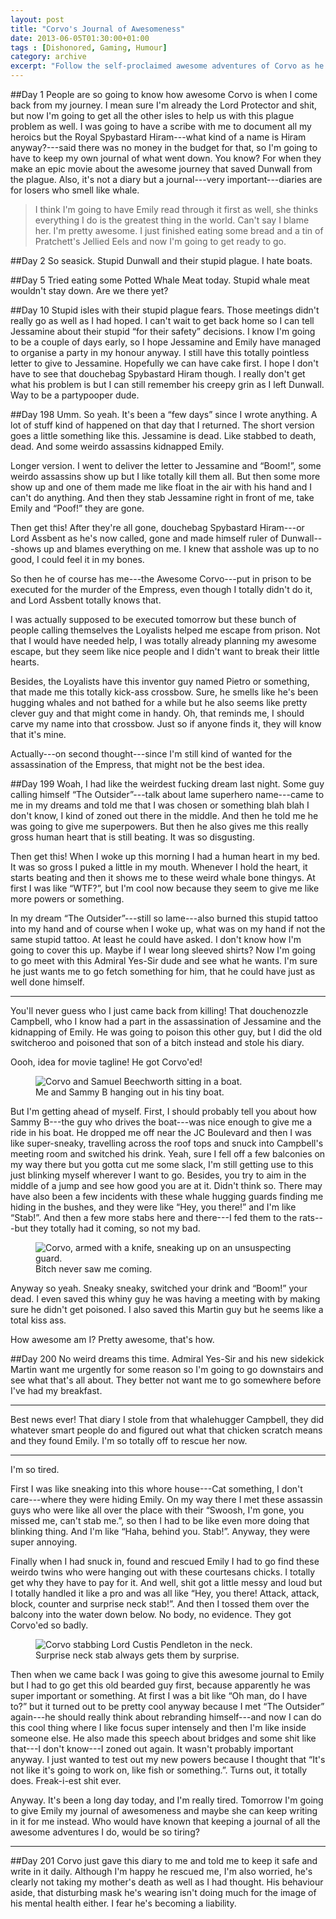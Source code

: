 ```yaml
---
layout: post
title: "Corvo's Journal of Awesomeness"
date: 2013-06-05T01:30:00+01:00
tags : [Dishonored, Gaming, Humour]
category: archive
excerpt: "Follow the self-proclaimed awesome adventures of Corvo as he stabs his way through Dunwall, seeking revenge for those who dissed his honour in Dishonored, a stealth action adventure game originally released in 2012, that I just got to on my to-play list."
---
```

##Day 1
People are so going to know how awesome Corvo is when I come back from my journey. I mean sure I'm already the Lord Protector and shit, but now I'm going to get all the other isles to help us with this plague problem as well. I was going to have a scribe with me to document all my heroics but the Royal Spybastard Hiram---what kind of a name is Hiram anyway?---said there was no money in the budget for that, so I'm going to have to keep my own journal of what went down. You know? For when they make an epic movie about the awesome journey that saved Dunwall from the plague. Also, it's not a diary but a journal---very important---diaries are for losers who smell like whale.

> I think I'm going to have Emily read through it first as well, she thinks everything I do is the greatest thing in the world. Can't say I blame her. I'm pretty awesome. I just finished eating some bread and a tin of Pratchett's Jellied Eels and now I'm going to get ready to go.

##Day 2
So seasick. Stupid Dunwall and their stupid plague. I hate boats.

##Day 5
Tried eating some Potted Whale Meat today. Stupid whale meat wouldn't stay down. Are we there yet?

##Day 10
Stupid isles with their stupid plague fears. Those meetings didn't really go as well as I had hoped. I can't wait to get back home so I can tell Jessamine about their stupid “for their safety” decisions. I know I'm going to be a couple of days early, so I hope Jessamine and Emily have managed to organise a party in my honour anyway. I still have this totally pointless letter to give to Jessamine. Hopefully we can have cake first. I hope I don't have to see that douchebag Spybastard Hiram though. I really don't get what his problem is but I can still remember his creepy grin as I left Dunwall. Way to be a partypooper dude.

##Day 198
Umm. So yeah. It's been a “few days” since I wrote anything. A lot of stuff kind of happened on that day that I returned. The short version goes a little something like this. Jessamine is dead. Like stabbed to death, dead. And some weirdo assassins kidnapped Emily.

Longer version. I went to deliver the letter to Jessamine and “Boom!”, some weirdo assassins show up but I like totally kill them all. But then some more show up and one of them made me like float in the air with his hand and I can't do anything. And then they stab Jessamine right in front of me, take Emily and “Poof!” they are gone.

Then get this! After they're all gone, douchebag Spybastard Hiram---or Lord Assbent as he's now called, gone and made himself ruler of Dunwall---shows up and blames everything on me. I knew that asshole was up to no good, I could feel it in my bones.

<p data-pullquote="Jessamine is dead. Like stabbed to death, dead."></p>

So then he of course has me---the Awesome Corvo---put in prison to be executed for the murder of the Empress, even though I totally didn't do it, and Lord Assbent totally knows that.

I was actually supposed to be executed tomorrow but these bunch of people calling themselves the Loyalists helped me escape from prison. Not that I would have needed help, I was totally already planning my awesome escape, but they seem like nice people and I didn't want to break their little hearts.

Besides, the Loyalists have this inventor guy named Pietro or something, that made me this totally kick-ass crossbow. Sure, he smells like he's been hugging whales and not bathed for a while but he also seems like pretty clever guy and that might come in handy. Oh, that reminds me, I should carve my name into that crossbow. Just so if anyone finds it, they will know that it's mine.

Actually---on second thought---since I'm still kind of wanted for the assassination of the Empress, that might not be the best idea.

##Day 199
Woah, I had like the weirdest fucking dream last night. Some guy calling himself “The Outsider”---talk about lame superhero name---came to me in my dreams and told me that I was chosen or something blah blah I don't know, I kind of zoned out there in the middle. And then he told me he was going to give me superpowers. But then he also gives me this really gross human heart that is still beating. It was so disgusting.

Then get this! When I woke up this morning I had a human heart in my bed. It was so gross I puked a little in my mouth. Whenever I hold the heart, it starts beating and then it shows me to these weird whale bone thingys. At first I was like “WTF?”, but I'm cool now because they seem to give me like more powers or something.

In my dream “The Outsider”---still so lame---also burned this stupid tattoo into my hand and of course when I woke up, what was on my hand if not the same stupid tattoo. At least he could have asked. I don't know how I'm going to cover this up. Maybe if I wear long sleeved shirts? Now I'm going to go meet with this Admiral Yes-Sir dude and see what he wants. I'm sure he just wants me to go fetch something for him, that he could have just as well done himself.

***

You'll never guess who I just came back from killing! That douchenozzle Campbell, who I know had a part in the assassination of Jessamine and the kidnapping of Emily. He was going to poison this other guy, but I did the old switcheroo and poisoned that son of a bitch instead and stole his diary.

Oooh, idea for movie tagline! He got Corvo'ed!

<figure>
	<img class="js-lazy-load" data-original="/assets/posts/2013/june/corvos-journal-of-awesomeness/me-and-sammy-b-chilling.jpg" alt="Corvo and Samuel Beechworth sitting in a boat.">
	<figcaption>Me and Sammy B hanging out in his tiny boat.</figcaption>
</figure>

But I'm getting ahead of myself. First, I should probably tell you about how Sammy B---the guy who drives the boat---was nice enough to give me a ride in his boat. He dropped me off near the JC Boulevard and then I was like super-sneaky, travelling across the roof tops and snuck into Campbell's meeting room and switched his drink. Yeah, sure I fell off a few balconies on my way there but you gotta cut me some slack, I'm still getting use to this just blinking myself wherever I want to go. Besides, you try to aim in the middle of a jump and see how good you are at it. Didn't think so. There may have also been a few incidents with these whale hugging guards finding me hiding in the bushes, and they were like “Hey, you there!” and I'm like “Stab!”. And then a few more stabs here and there---I fed them to the rats---but they totally had it coming, so not my bad.

<figure>
	<img class="js-lazy-load" data-original="/assets/posts/2013/june/corvos-journal-of-awesomeness/bitch-never-saw-me-coming.jpg" alt="Corvo, armed with a knife, sneaking up on an unsuspecting guard.">
	<figcaption>Bitch never saw me coming.</figcaption>
</figure>

Anyway so yeah. Sneaky sneaky, switched your drink and “Boom!” your dead. I even saved this whiny guy he was having a meeting with by making sure he didn't get poisoned. I also saved this Martin guy but he seems like a total kiss ass.

How awesome am I? Pretty awesome, that's how.

##Day 200
No weird dreams this time. Admiral Yes-Sir and his new sidekick Martin want me urgently for some reason so I'm going to go downstairs and see what that's all about. They better not want me to go somewhere before I've had my breakfast.

***

Best news ever! That diary I stole from that whalehugger Campbell, they did whatever smart people do and figured out what that chicken scratch means and they found Emily. I'm so totally off to rescue her now.

***

I'm so tired.

First I was like sneaking into this whore house---Cat something, I don't care---where they were hiding Emily. On my way there I met these assassin guys who were like all over the place with their “Swoosh, I'm gone, you missed me, can't stab me.”, so then I had to be like even more doing that blinking thing. And I'm like “Haha, behind you. Stab!”. Anyway, they were super annoying.

Finally when I had snuck in, found and rescued Emily I had to go find these weirdo twins who were hanging out with these courtesans chicks. I totally get why they have to pay for it. And well, shit got a little messy and loud but I totally handled it like a pro and was all like “Hey, you there! Attack, attack, block, counter and surprise neck stab!”. And then I tossed them over the balcony into the water down below. No body, no evidence. They got Corvo'ed so badly.

<figure>
	<img class="js-lazy-load" data-original="/assets/posts/2013/june/corvos-journal-of-awesomeness/surprise-neck-stab.jpg" alt="Corvo stabbing Lord Custis Pendleton in the neck.">
	<figcaption>Surprise neck stab always gets them by surprise.</figcaption>
</figure>

Then when we came back I was going to give this awesome journal to Emily but I had to go get this old bearded guy first, because apparently he was super important or something. At first I was a bit like “Oh man, do I have to?” but it turned out to be pretty cool anyway because I met “The Outsider” again---he should really think about rebranding himself---and now I can do this cool thing where I like focus super intensely and then I'm like inside someone else. He also made this speech about bridges and some shit like that---I don't know---I zoned out again. It wasn't probably important anyway. I just wanted to test out my new powers because I thought that “It's not like it's going to work on, like fish or something.”. Turns out, it totally does. Freak-i-est shit ever.

Anyway. It's been a long day today, and I'm really tired. Tomorrow I'm going to give Emily my journal of awesomeness and maybe she can keep writing in it for me instead. Who would have known that keeping a journal of all the awesome adventures I do, would be so tiring?

***

##Day 201
Corvo just gave this diary to me and told me to keep it safe and write in it daily. Although I'm happy he rescued me, I'm also worried, he's clearly not taking my mother's death as well as I had thought. His behaviour aside, that disturbing mask he's wearing isn't doing much for the image of his mental health either. I fear he's becoming a liability. 